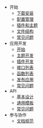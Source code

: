 - 开始
  - [下载安装](start-install)
  - [配置管理](start-option)
  - [插件和主题](start-apps)
  - [文件结构](start-structures)
  - [常见问题](start-faq)
- 应用开发
  - [开始](dev-app-start)
  - [主题开发](dev-app-theme)
  - [插件开发](dev-app-plugin)
  - [接口列表](dev-interfaces)
  - [函数列表](dev-functions)
  - [发布应用](dev-app-publish)
  - [常见问题](dev-app-faq)
- API
  - [基本设计](dev-api-design)
  - [通用模板](dev-api-common-template)
  - [常见问题](dev-api-faq)
- 参与协作
  - [文档规范](guide-docs)
